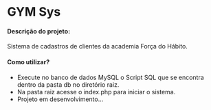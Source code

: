 
# GYM Sys

#### Descrição do projeto:

Sistema de cadastros de clientes da academia Força do Hábito.

#### Como utilizar?

* Execute no banco de dados MySQL o Script SQL que se encontra dentro da pasta db no diretório raiz.
* Na pasta raiz acesse o index.php para iniciar o sistema.
* Projeto em desenvolvimento...
